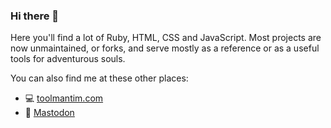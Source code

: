 ### Hi there 👋

Here you'll find a lot of Ruby, HTML, CSS and JavaScript. Most projects are now unmaintained, or forks, and serve mostly as a reference or as a useful tools for adventurous souls.

You can also find me at these other places:

- 💻 <a rel="me" href="https://toolmantim.com/">toolmantim.com</a>
- 🐘 <a rel="me" href="https://mastodon.au/@toolmantim">Mastodon</a>

<!--
**toolmantim/toolmantim** is a ✨ _special_ ✨ repository because its `README.md` (this file) appears on your GitHub profile.

Here are some ideas to get you started:

- 🔭 I’m currently working on ...
- 🌱 I’m currently learning ...
- 👯 I’m looking to collaborate on ...
- 🤔 I’m looking for help with ...
- 💬 Ask me about ...
- 📫 How to reach me: ...
- 😄 Pronouns: ...
- ⚡ Fun fact: ...
-->
